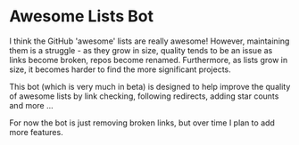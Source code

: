 # Awesome Lists Bot

I think the GitHub 'awesome' lists are really awesome! However, maintaining them is a struggle - as they grow in size, quality tends to be an issue as links become broken, repos become renamed. Furthermore, as lists grow in size, it becomes harder to find the more significant projects.

This bot (which is very much in beta) is designed to help improve the quality of awesome lists by link checking, following redirects, adding star counts and more ...

For now the bot is just removing broken links, but over time I plan to add more features.

